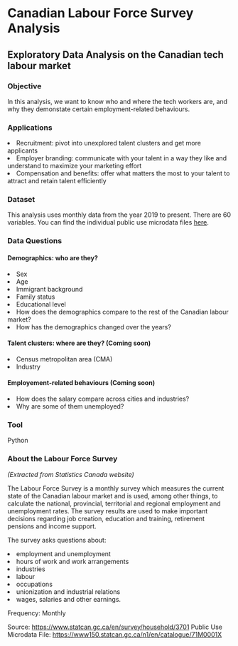 # Canadian Labour Force Survey Analysis
## Exploratory Data Analysis on the Canadian tech labour market

### Objective
In this analysis, we want to know who and where the tech workers are, and why they demonstate certain employment-related behaviours.

### Applications
<li> Recruitment: pivot into unexplored talent clusters and get more applicants </li>
<li> Employer branding: communicate with your talent in a way they like and understand to maximize your marketing effort </li>
<li> Compensation and benefits: offer what matters the most to your talent to attract and retain talent efficiently </li>

### Dataset
This analysis uses monthly data from the year 2019 to present. There are 60 variables.
You can find the individual public use microdata files [here](https://www150.statcan.gc.ca/n1/en/catalogue/71M0001X).

### Data Questions
#### Demographics: who are they?
<li> Sex </li>
<li> Age </li>
<li> Immigrant background </li>
<li> Family status </li>
<li> Educational level </li>
<li> How does the demographics compare to the rest of the Canadian labour market? </li>
<li> How has the demographics changed over the years? </li>

#### Talent clusters: where are they? (Coming soon)
<li> Census metropolitan area (CMA) </li>
<li> Industry </li>

#### Employement-related behaviours (Coming soon)
<li> How does the salary compare across cities and industries? </li>
<li> Why are some of them unemployed? </li>

### Tool
Python

### About the Labour Force Survey
<i> (Extracted from Statistics Canada website) </i>

The Labour Force Survey is a monthly survey which measures the current state of the Canadian labour market and is used, among other things, to calculate the national, provincial, territorial and regional employment and unemployment rates. The survey results are used to make important decisions regarding job creation, education and training, retirement pensions and income support.

The survey asks questions about:
<li> employment and unemployment</li>
<li> hours of work and work arrangements</li>
<li> industries</li>
<li> labour</li>
<li> occupations</li>
<li> unionization and industrial relations</li>
<li> wages, salaries and other earnings.</li>

Frequency: Monthly

Source: https://www.statcan.gc.ca/en/survey/household/3701
Public Use Microdata File: https://www150.statcan.gc.ca/n1/en/catalogue/71M0001X
